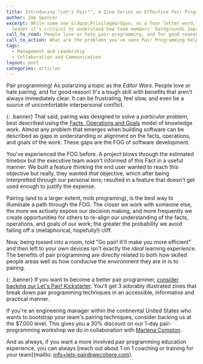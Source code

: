 ```yaml
---
title: Introducing "Let's Pair!", A Zine Series on Effective Pair Programming Techniques
author: Zee Spencer
excerpt: While some see &ldquo;Privilege&rdquo; as a four letter word, as a
  leader it's critical to understand how team members' backgrounds impact them.
call_to_read: People love or hate pair programming, and for good reason! It's a tough skill!
call_to_action: What are the problems you've seen Pair Programming help resolve? What are the things that make pairing uncomfortable for you? We'd love to hear your experiences with pairing.
tags:
  - Management and Leadership
  - Collaboration and Communication
layout: post
categories: articles
---
```


Pair programming! As polarizing a topic as the _Editor Wars_. People love or hate pairing, and for good reason! It's a tough skill with benefits that aren't always immediately clear. It can be frustrating, feel slow, and even be a source of uncomfortable interpersonal conflict.

{: .banner}
That said, pairing was designed to solve a _particular problem_, best described using the [Facts, Operations and Goals](https://www.industriallogic.com/blog/grist-for-the-mill/) model of knowledge work. Almost any problem that emerges when building software can be described as gaps in understanding or alignment on the facts, operations, and goals of the work. These gaps are the FOG of software development.

You've experienced the FOG before. A project blows through the estimated timebox but the executive team wasn't informed of this Fact in a useful manner. We built a feature thinking the end user wanted to reach _this_ objective but really, they wanted _that_ objective, which after being interpretted through our personal lens; resulted in a feature that doesn't get used enough to justify the expense.

Pairing (and to a larger extent, mob programing), is the best way to illuminate a path through the FOG. The closer we work with someone else, the more we actively expose our decision making, and more frequently we create opportunities for others to re-align our understanding of the facts, operations, and goals of our work; the greater the probability we avoid falling off a (metaphorical, hopefully!) cliff.

Now, being tossed into a room, told "Go pair! It'll make you more efficient" and then left to your own devices isn't exactly the _ideal_ learning experience. The benefits of pair programming are directly related to both how skilled people areas well as how conducive the environment they are in is to pairing.

{: .banner}
If you want to become a better pair programmer, [consider backing our Let's Pair! Kickstarter](https://www.kickstarter.com/projects/marlenac/lets-pair). You'll get 3 adorably illustrated zines that break down pair programming techniques in an accessible, informative and practical manner.

If you're an engineering manager within the continental United States who wants to bootstrap your team's pairing techniques, consider backing us at the $7,000 level. This gives you a 30% discount on our 1-day pair-programming workshop we do in collaboration with [Marlena Compton](https://twitter.com/marlenac).

And as always, if you want a more involved pair programming education experience, you can always [reach out about 1 on 1 coaching or training for your team](mailto: info+lets-pair@wecohere.com).
